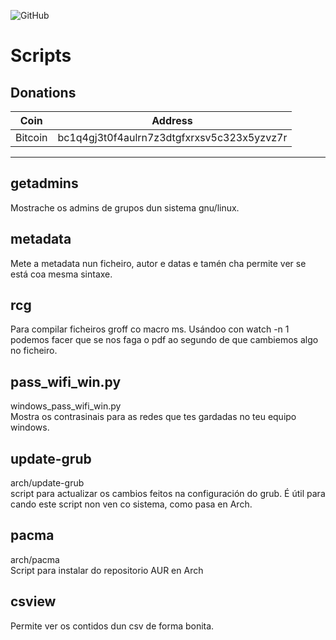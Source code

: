 ![GitHub](https://img.shields.io/github/license/ran-n/scripts.svg)
# Scripts

## Donations
| Coin      | Address                                       |
| ----      | -------                                       |
| Bitcoin   | bc1q4gj3t0f4aulrn7z3dtgfxrxsv5c323x5yzvz7r    |

----

## getadmins
Mostrache os admins de grupos dun sistema gnu/linux.

## metadata
Mete a metadata nun ficheiro, autor e datas e tamén cha permite ver se está coa mesma sintaxe.

## rcg
Para compilar ficheiros groff co macro ms. Usándoo con watch -n 1 podemos facer que se nos faga o pdf ao segundo de que cambiemos algo no ficheiro.

## pass\_wifi\_win.py
windows\_pass\_wifi\_win.py  
Mostra os contrasinais para as redes que tes gardadas no teu equipo windows.

## update-grub
arch/update-grub  
script para actualizar os cambios feitos na configuración do grub. É útil para cando este script non ven co sistema, como pasa en Arch.

## pacma
arch/pacma  
Script para instalar do repositorio AUR en Arch

## csview
Permite ver os contidos dun csv de forma bonita.
